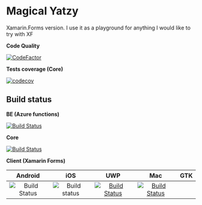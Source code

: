 # Magical Yatzy #

Xamarin.Forms version. I use it as a playground for anything I would like to try with XF

**Code Quality**

[![CodeFactor](https://www.codefactor.io/repository/github/anton-makarevich/magicalyatzyxf/badge)](https://www.codefactor.io/repository/github/anton-makarevich/magicalyatzyxf)

**Tests coverage (Core)**

[![codecov](https://codecov.io/gh/anton-makarevich/MagicalYatzyXF/branch/develop/graph/badge.svg)](https://codecov.io/gh/anton-makarevich/MagicalYatzyXF)

## Build status ##

**BE (Azure functions)**

[![Build Status](https://dev.azure.com/antonmakarevich/Magical%20Yatzy%20XF/_apis/build/status/MagicalYatzy.Azure.Functions?branchName=develop)](https://dev.azure.com/antonmakarevich/Magical%20Yatzy%20XF/_build/latest?definitionId=2&branchName=develop)

**Core**

[![Build Status](https://dev.azure.com/antonmakarevich/Magical%20Yatzy%20XF/_apis/build/status/MagicalYatzy.Core.Tests?branchName=develop)](https://dev.azure.com/antonmakarevich/Magical%20Yatzy%20XF/_build/latest?definitionId=1&branchName=develop)

**Client (Xamarin Forms)**

|Android   |iOS   |UWP   |Mac   |GTK
|:-:|:-:|:-:|:-:|:-:|
|![Build Status](https://build.appcenter.ms/v0.1/apps/f3ea501e-6034-41bc-9bcf-a09f902a2485/branches/develop/badge)   |![Build status](https://build.appcenter.ms/v0.1/apps/b932b5bb-bcd4-4e03-be0b-db4b42878a8a/branches/develop/badge)   |[![Build Status](https://dev.azure.com/antonmakarevich/Magical%20Yatzy%20XF/_apis/build/status/MagicalYatzy.XF.UWP?branchName=develop)](https://dev.azure.com/antonmakarevich/Magical%20Yatzy%20XF/_build/latest?definitionId=4&branchName=develop)   |[![Build Status](https://dev.azure.com/antonmakarevich/Magical%20Yatzy%20XF/_apis/build/status/MagicalYatzy.XF.Mac?branchName=develop)](https://dev.azure.com/antonmakarevich/Magical%20Yatzy%20XF/_build/latest?definitionId=5&branchName=develop)   |


